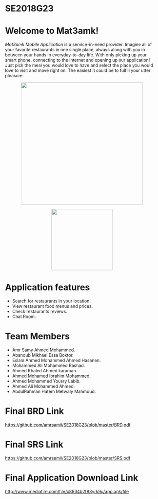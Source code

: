 # SE2018G23
# Welcome to Mat3amk!

*Mat3amk Mobile Application* is a service-in-need provider. Imagine all of your favorite restaurants in one single place, always along with you in between your hands in everyday-to-day life. With only picking up your smart phone, connecting to the internet and opening up our application!
Just pick the meal you would love to have and select the place you would love to visit and move right on. The easiest it could be to fulfill your utter pleasure.

<p align="center"><img src ="https://github.com/amrsamii/SE2018G23/blob/master/images/intro.png" width="400"/></p>
<p align="center"><img src ="https://github.com/amrsamii/SE2018G23/blob/master/images/in.png" width="200"/></p>

# Application features

- Search for restaurants in your location.
- View restaurant food menus and prices.
- Check restaurants reviews.
- Chat Room.

# Team Members
- Amr Samy Ahmed Mohammed.
- Abanoub Mikhael Essa Boktor.
- Eslam Ahmed Mohammed Ahmed Hasanen.
- Mohammed Ali Mohammed Rashad.
- Ahmed Khaled Ahmed karaman.
- Ahmed Mohamed Ibrahim Mohammed.
- Ahmed Mohammed Yousry Labib.
- Ahmed Ali Mohammed Ahmed.
- AbdulRahman Hatem Metwaly Mahmoud.

# Final BRD Link
https://github.com/amrsamii/SE2018G23/blob/master/BRD.pdf

# Final SRS Link
https://github.com/amrsamii/SE2018G23/blob/master/SRS.pdf

# Final Application Download Link
http://www.mediafire.com/file/x8934b2f83yrk9u/app.apk/file

